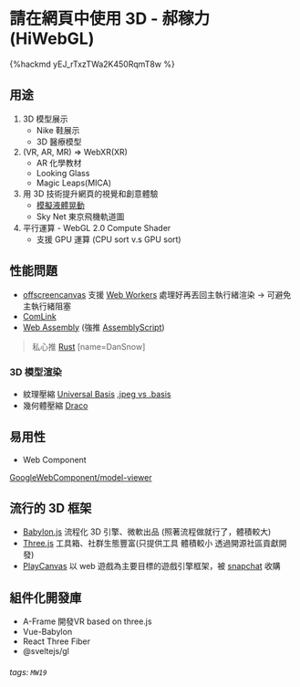 # 請在網頁中使用 3D - 郝稼力 (HiWebGL)

{%hackmd yEJ_rTxzTWa2K450RqmT8w %}

## 用途
1. 3D 模型展示
    - Nike 鞋展示
    - 3D 醫療模型
3. (VR, AR, MR) => WebXR(XR)
    - AR 化學教材
    - Looking Glass
    - Magic Leaps(MICA)
3. 用 3D 技術提升網頁的視覺和創意體驗
    - [模擬液體晃動](https://liquid.lab.lorenzocadamuro.com)
    - Sky Net 東京飛機軌道圖
4. 平行運算 - WebGL 2.0 Compute Shader
    - 支援 GPU 運算 (CPU sort v.s GPU sort)

## 性能問題
- [offscreencanvas](https://developer.mozilla.org/en-US/docs/Web/API/OffscreenCanvas)
    支援 [Web Workers](https://developer.mozilla.org/en-US/docs/Web/API/Web_Workers_API) 
處理好再丟回主執行緒渲染 -> 可避免主執行緒阻塞
- [ComLink](https://github.com/GoogleChromeLabs/comlink)
- [Web Assembly](https://zh.wikipedia.org/wiki/WebAssembly)
(強推 [AssemblyScript](https://docs.assemblyscript.org/))
> 私心推 [Rust](https://rustwasm.github.io/docs/book/) [name=DanSnow]

### 3D 模型渲染
- 紋理壓縮 [Universal Basis](https://github.com/binomialLLC/basis_universal)
[.jpeg vs .basis](https://www.khronos.org/blog/google-and-binomial-contribute-basis-universal-texture-format-to-khronos-gltf-3d-transmission-open-standard)
- 幾何體壓縮 [Draco](https://google.github.io/draco/)

## 易用性

- Web Component


[GoogleWebComponent/model-viewer](https://developers.google.com/web/updates/2019/02/model-viewer)

## 流行的 3D 框架
- [Babylon.js](https://www.babylonjs.com/)
  流程化 3D 引擎、微軟出品 (照著流程做就行了，體積較大)
- [Three.js](https://threejs.org/)
  工具箱、社群生態豐富(只提供工具 體積較小 透過開源社區貢獻開發)
- [PlayCanvas](https://playcanvas.com/)
  以 web 遊戲為主要目標的遊戲引擎框架，被 [snapchat](https://www.snapchat.com/) 收購

## 組件化開發庫
- A-Frame
    開發VR based on three.js
- Vue-Babylon
- React Three Fiber 
- @sveltejs/gl





###### tags: `MW19`

